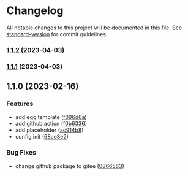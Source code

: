 # Changelog

All notable changes to this project will be documented in this file. See [standard-version](https://github.com/conventional-changelog/standard-version) for commit guidelines.

### [1.1.2](https://github.com/duiyuan/kaas-init-config/compare/v1.1.1...v1.1.2) (2023-04-03)

### [1.1.1](https://github.com/duiyuan/kaas-init-config/compare/v1.1.0...v1.1.1) (2023-04-03)

## 1.1.0 (2023-02-16)


### Features

* add egg template ([f096d6a](https://github.com/duiyuan/kaas-init-config/commit/f096d6adb71eb80d6f0aec0ce2b5aca089e1ca1d))
* add github action ([f0b6336](https://github.com/duiyuan/kaas-init-config/commit/f0b633668736e4993f797e03e6eac82ef4031ab7))
* add placeholder ([ac914b8](https://github.com/duiyuan/kaas-init-config/commit/ac914b8156ea71e162e52c2e7f1d4294406c80e0))
* config init ([68ae8e2](https://github.com/duiyuan/kaas-init-config/commit/68ae8e2de12354903b877af9c8ebee53480a4336))


### Bug Fixes

* change github package to gitee ([0866563](https://github.com/duiyuan/kaas-init-config/commit/0866563df7645adbf23917b84c48a0409ad4ffa5))
